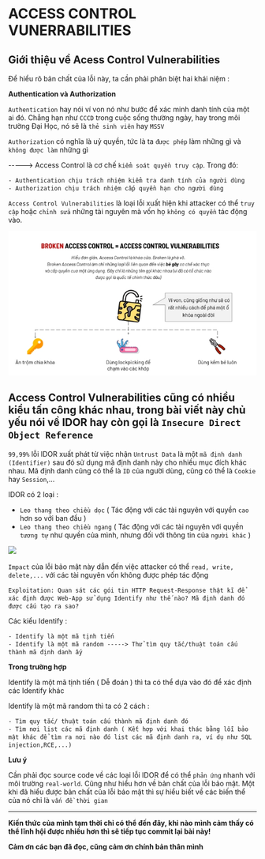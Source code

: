 # ACCESS CONTROL VUNERRABILITIES

## Giới thiệu về Acess Control Vulnerabilities

Để hiểu rõ bản chất của lỗi này, ta cần phải phân biệt hai khái niệm : 

**Authentication và Authorization**

`Authentication` hay nói ví von nó như bước để xác minh danh tính của một ai đó. Chẳng hạn như `CCCD` trong cuộc sống thường ngày, hay trong môi trường Đại Học, nó sẽ là `thẻ sinh viên` hay `MSSV`

`Authorization` có nghĩa là uỷ quyền, tức là ta `được phép` làm những gì và `không được làm` những gì

-----> Access Control là cơ chế `kiểm soát quyền truy cập`. Trong đó:
    
    - Authentication chịu trách nhiệm kiểm tra danh tính của người dùng
    - Authorization chịu trách nhiệm cấp quyền hạn cho người dùng

`Access Control Vulnerabilities` là loại lỗi xuất hiện khi attacker có thể `truy cập` hoặc `chỉnh sửa` những tài nguyên mà vốn họ `không có quyền` tác động vào.

![](./images/BAC.jpeg)

Access Control Vulnerabilities cũng có nhiều kiểu tấn công khác nhau, trong bài viết này chủ yếu nói về IDOR hay còn gọi là `Insecure Direct Object Reference`
----
`99,99%` lỗi IDOR xuất phát từ việc nhận `Untrust Data` là một `mã định danh (Identifier)` sau đó sử dụng mã định danh này cho nhiều mục đích khác nhau. Mã định danh cũng có thể là `ID` của người dùng, cũng có thể là `Cookie` hay `Session`,...

IDOR có 2 loại : 

- `Leo thang theo chiều dọc` ( Tác động với các tài nguyên với quyền `cao` hơn so với ban đầu )
- `Leo thang theo chiều ngang` ( Tác động với các tài nguyên với quyền `tương tự` như quyền của mình, nhưng đối với thông tin của `người khác` )

![](/images/perform_IDOR.png)

`Impact` của lỗi bảo mật này dẫn đến việc attacker có thể `read, write, delete,...` với các tài nguyên vốn không được phép tác động

```
Exploitation: Quan sát các gói tin HTTP Request-Response thật kĩ để xác định được Web-App sử dụng Identify như thế nào? Mã định danh đó được cấu tạo ra sao?
```
Các kiểu Identify :
```
- Identify là một mã tịnh tiến
- Identify là một mã random -----> Thử tìm quy tắc/thuật toán cấu thành mã định danh ấy
```
**Trong trường hợp**

Identify là một mã tịnh tiến ( Dễ đoán ) thì ta có thể dựa vào đó để xác định các Identify khác

Identify là một mã random thì ta có 2 cách : 
    
    - Tìm quy tắc/ thuật toán cấu thành mã định danh đó
    - Tìm nơi list các mã định danh ( Kết hợp với khai thác bằng lỗi bảo mật khác để tìm ra nơi nào đó list các mã định danh ra, ví dụ như SQL injection,RCE,...)

**Lưu ý**

Cần phải đọc source code về các loại lỗi IDOR để có thể `phản ứng` nhanh với môi trường `real-world`. Cũng như hiểu hơn về bản chất của lỗi bảo mật. Một khi đã hiểu được bản chất của lỗi bảo mật thì sự hiểu biết về các biến thể của nó chỉ là `vấn đề thời gian`

---
**Kiến thức của mình tạm thời chỉ có thể đến đây, khi nào mình cảm thấy có thể lĩnh hội được nhiều hơn thì sẽ tiếp tục commit lại bài này!** 

**Cảm ơn các bạn đã đọc, cũng cảm ơn chính bản thân mình**